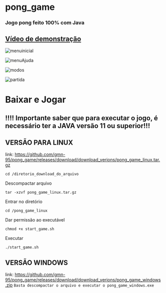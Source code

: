 # pong_game
### Jogo pong feito 100% com Java

## <a href="https://youtu.be/TVB2NaXnF00">Vídeo de demonstração</a>

![menuinicial](https://github.com/gmn-95/pong_game/assets/80294306/405229fe-8598-4940-b991-4d8d5dcff239)

![menuAjuda](https://github.com/gmn-95/pong_game/assets/80294306/a74762cc-7230-4af7-a353-7b99763bd1c0)

![modos](https://github.com/gmn-95/pong_game/assets/80294306/4abc0c16-b593-4ffc-a659-baa3a334f77e)

![partida](https://github.com/gmn-95/pong_game/assets/80294306/c41c9ae7-15b7-4502-903d-0798f2f13529)

# Baixar e Jogar
## !!!! Importante saber que para executar o jogo, é necessário ter a JAVA versão 11 ou superior!!!
## VERSÃO PARA LINUX
link: https://github.com/gmn-95/pong_game/releases/download/download_verions/pong_game_linux.tar.gz

```
cd /diretorio_download_do_arquivo
```
Descompactar arquivo
```
tar -xzvf pong_game_linux.tar.gz
```
Entrar no diretório
```
cd /pong_game_linux
```
Dar permissão ao executável
```
chmod +x start_game.sh
```
Executar
```
./start_game.sh
```

## VERSÃO WINDOWS
link: https://github.com/gmn-95/pong_game/releases/download/download_verions/pong_game_windows.zip
``
Basta descompactar o arquivo e executar o pong_game_windows.exe
``
